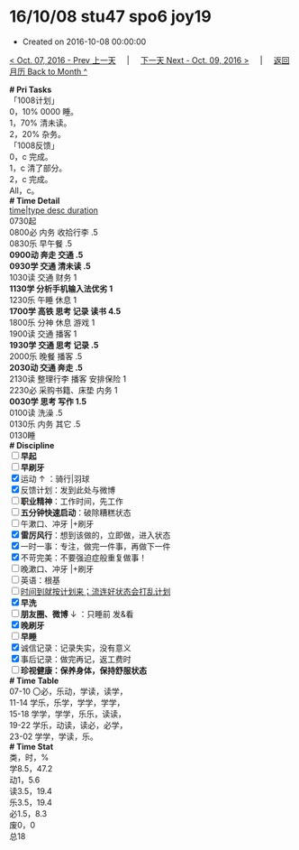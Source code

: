 # 16/10/08 stu47 spo6 joy19

- Created on 2016-10-08 00:00:00

[< Oct. 07, 2016 - Prev 上一天](/_archived/lifelogs/2016/10/d07.md) &nbsp; &nbsp; | &nbsp; &nbsp; [下一天 Next - Oct. 09, 2016 >](/_archived/lifelogs/2016/10/d09.md) &nbsp; &nbsp; |  &nbsp; &nbsp; [返回月历 Back to Month ^](/_archived/lifelogs/2016/10/index.md)
<br/><div><b># Pri Tasks</b></div><div>「1008计划」</div><div>0，10% 0000 睡。</div><div>1，70% 清未读。</div><div>2，20% 杂务。</div><div>「1008反馈」</div><div>0，c 完成。</div><div>1，c 清了部分。</div><div>2，c 完成。</div><div>All，c。</div><div><b># Time Detail</b></div><div><u>time|type desc duration</u></div><div>0730起</div><div>0800必 内务 收拾行李 .5</div><div>0830乐 早午餐 .5</div><div><b>0900动 奔走 交通 .5</b></div><div><b>0930学 交通 清未读 .5</b></div><div>1030读 交通 财务 1</div><div><b>1130学 分析手机输入法优劣 1</b></div><div>1230乐 午睡 休息 1</div><div><b>1700学 高铁 思考 记录 读书 4.5</b></div><div>1800乐 分神 休息 游戏 1</div><div>1900读 交通 播客 1</div><div><b>1930学 交通 思考 记录 .5</b></div><div>2000乐 晚餐 播客 .5</div><div><b>2030动 交通 奔走 .5</b></div><div>2130读 整理行李 播客 安排保险 1</div><div>2230必 采购书籍、床垫 内务 1</div><div><b>0030学 思考 写作 1.5</b></div><div>0100读 洗澡 .5</div><div>0130乐 内务 其它 .5</div><div>0130睡</div><div><b># Discipline</b></div><div><b><input type="checkbox"/></b><b>早起</b></div><div><input type="checkbox"/><b>早刷牙</b></div><div><input checked="true" type="checkbox"/>运动 ↑ ：骑行|羽球</div><div><input checked="true" type="checkbox"/>反馈计划：发到此处与微博</div><div><input type="checkbox"/><b>职业精神</b>：工作时间，先工作</div><div><input type="checkbox"/><b>五分钟快速启动</b>：破除糟糕状态</div><div><input type="checkbox"/>午漱口、冲牙 |+刷牙</div><div><input checked="true" type="checkbox"/><b>雷厉风行</b>：想到该做的，立即做，进入状态</div><div><input checked="true" type="checkbox"/>一时一事：专注，做完一件事，再做下一件</div><div><input checked="true" type="checkbox"/>不苛完美：不要强迫症般重复做事！</div><div><input type="checkbox"/>晚漱口、冲牙 |+刷牙</div><div><input type="checkbox"/>英语：根基</div><div><u><input type="checkbox"/></u><u>时间到就按计划来；流连好状态会打乱计划</u></div><div><input checked="true" type="checkbox"/><b>早洗</b></div><div><b><input type="checkbox"/></b><b>朋友圈、微博</b> ↓ ：只睡前 发&amp;看</div><div><b><input checked="true" type="checkbox"/></b><b>晚刷牙</b></div><div><input type="checkbox"/><b>早睡</b></div><div><input checked="true" type="checkbox"/>诚信记录：记录失实，没有意义</div><div><input checked="true" type="checkbox"/>事后记录：做完再记，返工费时</div><div><b><input type="checkbox"/></b><b>珍视健康：保养身体，保持舒服状态</b></div><div><b># Time Table</b></div><div>07-10 〇必，乐动，学读，读学，</div><div>11-14 学乐，乐学，学学，学学，</div><div>15-18 学学，学学，乐乐，读读，</div><div>19-22 学乐，动读，读必，必学，</div><div>23-02 学学，学读，乐。</div><div><b># Time Stat</b></div><div>类，时，%</div><div>学8.5，47.2</div><div>动1，5.6</div><div>读3.5，19.4</div><div>乐3.5，19.4</div><div>必1.5，8.3</div><div>废0，0</div><div>总18</div>
